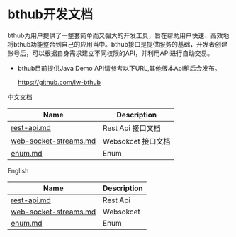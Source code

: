 #                       bthub开发文档

bthub为用户提供了一整套简单而又强大的开发工具，旨在帮助用户快速、高效地将bthub功能整合到自己的应用当中。bthub接口是提供服务的基础，开发者创建账号后，可以根据自身需求建立不同权限的API，并利用API进行自动交易。

- bthub目前提供Java Demo API请参考以下URL,其他版本Api稍后会发布。

    https://github.com/lw-bthub    
    
中文文档

| Name                                                         | Description                                               |
| ------------------------------------------------------------ | --------------------------------------------------------- |
| [rest-api.md](https://github.com/lw-bthub/api-demo/blob/master/api-cn/restful-api.md) | Rest Api 接口文档                            |
| [web-socket-streams.md](https://github.com/lw-bthub/api-demo/blob/master/api-cn/websocket.md) | Websokcet 接口文档                 |
| [enum.md](https://github.com/lw-bthub/api-demo/blob/master/api-cn/enum.md) |  Enum                 |

English

| Name                                                         | Description                                               |
| ------------------------------------------------------------ | --------------------------------------------------------- |
| [rest-api.md](https://github.com/lw-bthub/api-demo/blob/master/api-en/restful-api.md) | Rest Api                             |
| [web-socket-streams.md](https://github.com/lw-bthub/api-demo/blob/master/api-en/websocket.md) | Websokcet                  |
| [enum.md](https://github.com/lw-bthub/api-demo/blob/master/api-en/enum.md) |  Enum                 |
